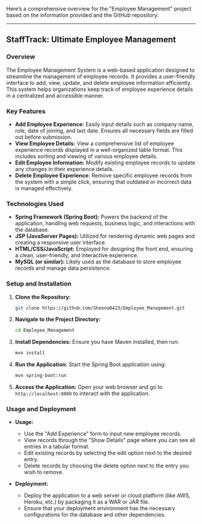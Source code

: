 Here’s a comprehensive overview for the "Employee Management" project based on the information provided and the GitHub repository:

---

## StaffTrack: Ultimate Employee Management

### Overview

The Employee Management System is a web-based application designed to streamline the management of employee records. It provides a user-friendly interface to add, view, update, and delete employee information efficiently. This system helps organizations keep track of employee experience details in a centralized and accessible manner.

### Key Features

- **Add Employee Experience:** Easily input details such as company name, role, date of joining, and last date. Ensures all necessary fields are filled out before submission.
- **View Employee Details:** View a comprehensive list of employee experience records displayed in a well-organized table format. This includes sorting and viewing of various employee details.
- **Edit Employee Information:** Modify existing employee records to update any changes in their experience details.
- **Delete Employee Experience:** Remove specific employee records from the system with a simple click, ensuring that outdated or incorrect data is managed effectively.

### Technologies Used

- **Spring Framework (Spring Boot):** Powers the backend of the application, handling web requests, business logic, and interactions with the database.
- **JSP (JavaServer Pages):** Utilized for rendering dynamic web pages and creating a responsive user interface.
- **HTML/CSS/JavaScript:** Employed for designing the front end, ensuring a clean, user-friendly, and interactive experience.
- **MySQL (or similar):** Likely used as the database to store employee records and manage data persistence.

### Setup and Installation

1. **Clone the Repository:**
   ```bash
   git clone https://github.com/Sheena0423/Employee_Management.git
   ```

2. **Navigate to the Project Directory:**
   ```bash
   cd Employee_Management
   ```

3. **Install Dependencies:**
   Ensure you have Maven installed, then run:
   ```bash
   mvn install
   ```

4. **Run the Application:**
   Start the Spring Boot application using:
   ```bash
   mvn spring-boot:run
   ```

5. **Access the Application:**
   Open your web browser and go to `http://localhost:8080` to interact with the application.

### Usage and Deployment

- **Usage:** 
  - Use the "Add Experience" form to input new employee records.
  - View records through the "Show Details" page where you can see all entries in a tabular format.
  - Edit existing records by selecting the edit option next to the desired entry.
  - Delete records by choosing the delete option next to the entry you wish to remove.

- **Deployment:**
  - Deploy the application to a web server or cloud platform (like AWS, Heroku, etc.) by packaging it as a WAR or JAR file.
  - Ensure that your deployment environment has the necessary configurations for the database and other dependencies.
